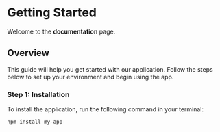# Getting Started

Welcome to the **documentation** page.

## Overview

This guide will help you get started with our application. Follow the steps below to set up your environment and begin using the app.

### Step 1: Installation

To install the application, run the following command in your terminal:

```bash
npm install my-app
